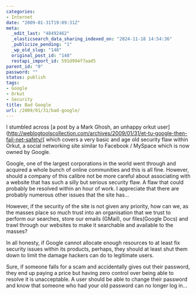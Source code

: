 ```yaml
---
categories:
- Internet
date: "2009-01-31T19:09:31Z"
meta:
  _edit_last: "48492462"
  _elasticsearch_data_sharing_indexed_on: "2024-11-18 14:54:36"
  _publicize_pending: "1"
  _wp_old_slug: "148"
  original_post_id: "148"
  restapi_import_id: 591d994f7aad5
parent_id: "0"
password: ""
status: publish
tags:
- Google
- Orkut
- Security
title: Bad Google
url: /2009/01/31/bad-google/
---
```


I stumbled across [a post by a Mark Ghosh, an unhappy orkut
user](http://weblogtoolscollection.com/archives/2009/01/31/et-tu-google-then-fail-net-safety/{
which covers a very basic and age old security flaw within Orkut, a social networking
site similar to Facebook / MySpace which is now owned by Google.

Google, one of the largest corporations in the world went through and acquired a
whole bunch of online communities and this is all fine. However, should a
company of this calibre not be more careful about associating with a website
that has such a silly but serious security flaw. A flaw that could probably be
resolved within an hour of work. I appreciate that there are probably numerous
other issues that the site has\...

However, if the security of the site is not given any priority, how can we, as
the masses place so much trust into an organisation that we trust to perform our
searches, store our emails (GMail), our files(Google Docs) and trawl through our
websites to make it searchable and available to the masses?

In all honesty, if Google cannot allocate enough resources to at least fix
security issues within its products, perhaps, they should at least shut them
down to limit the damage hackers can do to legitimate users.

Sure, if someone falls for a scam and accidentally gives out their password,
they end up paying a price but having zero control over being able to resolve it
is unacceptable. A user should be able to change their password and know that
someone who had your old password can no longer log in\...

